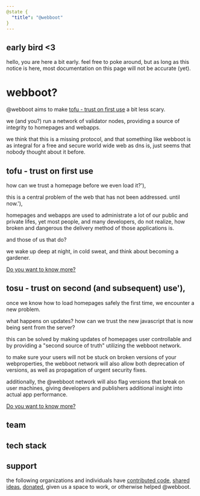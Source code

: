 ```yaml
---
@state {
  "title": "@webboot"
}
---
```


<Hero state></Hero>

<div id='about'>

## early bird <3

hello, you are here a bit early.
feel free to poke around,
but as long as this notice is here,
most documentation on this page will not be accurate (yet).

# webboot?

@webboot aims to make
[tofu - trust on first use](https://en.wikipedia.org/wiki/Trust_on_first_use)
a bit less scary.

we (and you?) run a network of validator nodes,
providing a source of integrity to homepages and webapps.

we think that this is a missing protocol,
and that something like webboot is as integral
for a free and secure world wide web as dns is,
just seems that nobody thought about it before.

</div>

<div id='tofu'>

## tofu - trust on first use

<LightBox
  state
  img="/comics/brainlesstales-tofu.jpg"
  height="346"
  width="389"
  url="https://www.brainlesstales.com/"
  text="comic by brainlesstales">
</LightBox>

how can we trust a homepage before we even load it?'),

this is a central problem of the web that has not been addressed. until now.'),

homepages and webapps are used to administrate a lot of our public and private lifes,
yet most people, and many developers, do not realize,
how broken and dangerous the delivery method of those applications is.

and those of us that do?

we wake up deep at night, in cold sweat, and think about becoming a gardener.

[Do you want to know more?](/tofu/)

</div>

<div id='tosu'>

## tosu - trust on second (and subsequent) use'),

<LightBox
  state
  right="true"
  img="/comics/sebiwi-trust.jpg"
  height="246"
  width="389"
  url="https://sebiwi.github.io/"
  text="comic by sebiwi">
</LightBox>

once we know how to load homepages safely the first time, we encounter a new problem.

what happens on updates?
how can we trust the new javascript that is now being sent from the server?

this can be solved by making updates of homepages user controllable
and by providing a "second source of truth" utilizing the webboot network.

to make sure your users will not be stuck on broken versions of your webproperties,
the webboot network will also allow both deprecation of versions,
as well as propagation of urgent security fixes.

additionally, the @webboot network will also flag versions that break on user machines,
giving developers and publishers additional insight into actual app performance.

[Do you want to know more?](/tosu/)

</div>

<div id='team'>

## team

<Team></Team>

</div>

<div id='tech'>

## tech stack

<Tech></Tech>

</div>

<div id='support'>

## support

the following organizations and individuals have
[contributed code](/support/#contribute),
[shared ideas](/support/#share-ideas),
[donated](/support/#donate),
given us a space to work, or otherwise helped @webboot.

<Support state></Support>

</div>
